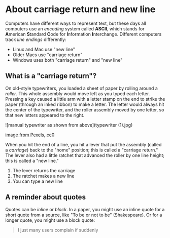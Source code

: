 About carriage return and new line
==================================

Computers have different ways to represent text, but these days all computers
use an *encoding* system called **ASCII**, which stands for
**A**merican **S**tandard **C**ode for **I**nformation **I**nterchange.
Different computers track _line endings_ differently: 

- Linux and Mac use "new line"
- Older Macs use "carriage return"
- Windows uses both "carriage return" and "new line"

What is a "carriage return"?
----------------------------

On old-style typewriters, you loaded a sheet of paper by rolling around a
*roller*. This whole assembly would move left as you typed each letter.
Pressing a key caused a little arm with a letter stamp on the end
to strike the paper (through an inked ribbon) to make a letter.
The letter would always hit the center of the typewriter, and the roller
assembly moved by one letter, so that new letters appeared to the right.

![manual typewriter as shown from above](typewriter (1).jpg)

[image from Pexels, cc0](https://www.pexels.com/)

When you hit the end of a line, you hit a lever that put the assembly
(called a *carriage*) back to the "home" position; this is called a
"carriage return."
The lever also had a little ratchet that advanced the roller by one
line height; this is called a "new line."

1. The lever returns the carriage
2. The ratchet makes a new line
3. You can type a new line

## A reminder about quotes

Quotes can be *inline* or *block*. In a paper, you might use an inline quote for a 
short quote from a source, like
"To be or not to be" (Shakespeare).
Or for a longer quote, you might use a block quote:

> I just many users complain if suddenly
